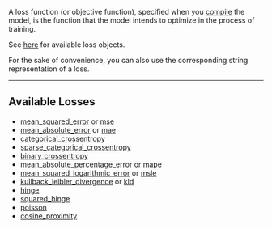 A loss function (or objective function), specified when you [compile](training/#compile) the model, is the function that the model intends to optimize in the process of training.

See [here](../../../APIGuide/Losses) for available loss objects.

For the sake of convenience, you can also use the corresponding string representation of a loss.

---
## **Available Losses**
* [mean_squared_error](../../../APIGuide/Losses/#msecriterion) or [mse](../../../APIGuide/Losses/#msecriterion)
* [mean_absolute_error](../../../APIGuide/Losses/#abscriterion) or [mae](../../../APIGuide/Losses/#abscriterion)
* [categorical_crossentropy](../../../APIGuide/Losses/#categoricalcrossentropy)
* [sparse_categorical_crossentropy](../../../APIGuide/Losses/#classnllcriterion)
* [binary_crossentropy](../../../APIGuide/Losses/#bcecriterion)
* [mean_absolute_percentage_error](../../../APIGuide/Losses/#meanabsolutepercentagecriterion) or [mape](../../../APIGuide/Losses/#meanabsolutepercentagecriterion)
* [mean_squared_logarithmic_error](../../../APIGuide/Losses/#meansquaredlogarithmiccriterion) or [msle](../../../APIGuide/Losses/#meansquaredlogarithmiccriterion)
* [kullback_leibler_divergence](../../../APIGuide/Losses/#kullbackleiblerdivergencecriterion) or [kld](../../../APIGuide/Losses/#kullbackleiblerdivergencecriterion)
* [hinge](../../../APIGuide/Losses/#margincriterion)
* [squared_hinge](../../../APIGuide/Losses/#margincriterion)
* [poisson](../../../APIGuide/Losses/#poissoncriterion)
* [cosine_proximity](../../../APIGuide/Losses/#cosineproximitycriterion)


